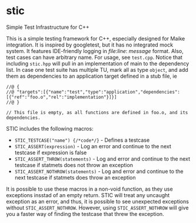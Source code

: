 # stic
Simple Test Infrastructure for C++

This is a simple testing framework for C++, especially designed for Maike integration. It is inspired by googletest, but it has no integrated mock system. It features IDE-friendly logging in *file*:*line*: *message* format. Also, test cases can have arbitrary name. For usage, see `test.cpp`. Notice that including `stic.hpp` will pull in an implementation of main to the dependency list. In case one test suite has multiple TU, mark all as type `object`, and add them as dependencies to an application target defined in a stub file, ie

    //@	{
    //@	"targets":[{"name":"test","type":"application","dependencies":[{"ref":"foo.o","rel":"implementation"}]}]
    //@	}

    // This file is empty, as all functions are defined in foo.o, and its dependencies.

STIC includes the following macros:

  * `STIC_TESTCASE("name") {/*code*/}` - Defines a testcase
  * `STIC_ASSERT(expression)` - Log an error and continue to the next testcase if expression is false
  * `STIC_ASSERT_THROW(statements)` - Log and error and continue to the next testcase if statmets does not throw an exception
  * `STIC_ASSERT_NOTHROW(statements)` - Log and error and continue to the next testcase if statmets does throw an exception

It is possible to use these macros in a non-void function, as they use exceptions insstad of an empty return. STIC will treat any uncaught exception as an error, and thus, it is possible to see unexpected exceptions without `STIC_ASSERT_NOTHROW`. However, using `STIC_ASSERT_NOTHROW` will give you a faster way of finding the testcase that threw the exception.
